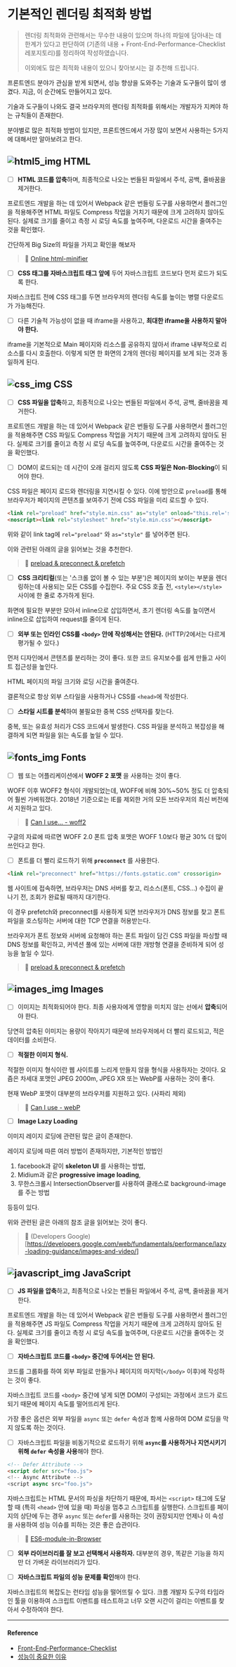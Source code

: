 # 기본적인 렌더링 최적화 방법

> 렌더링 최적화와 관련해서는 무수한 내용이 있으며 하나의 파일에 담아내는 데 한계가 있다고 판단하여 (기존의 내용 + Front-End-Performance-Checklist 레포지토리)를 정리하여 작성하였습니다.
> 
> 이외에도 많은 최적화 내용이 있으니 찾아보시는 걸 추천해 드립니다.

프론트엔드 분야가 관심을 받게 되면서, 성능 향상을 도와주는 기술과 도구들이 많이 생겼다. 지금, 이 순간에도 만들어지고 있다. 

기술과 도구들이 나와도 결국 브라우저의 렌더링 최적화를 위해서는 개발자가 지켜야 하는 규칙들이 존재한다.

분야별로 많은 최적화 방법이 있지만, 프론트엔드에서 가장 많이 보면서 사용하는 5가지에 대해서만 알아보려고 한다.

## ![html5_img] HTML

- [ ] **HTML 코드를 압축**하며, 최종적으로 나오는 번들된 파일에서 주석, 공백, 줄바꿈을 제거한다.

프로트엔드 개발을 하는 데 있어서 Webpack 같은 번들링 도구를 사용하면서 플러그인을 적용해주면 HTML 파일도 Compress 작업을 거치기 때문에 크게 고려하지 않아도 된다. 실제로 크기를 줄이고 측정 시 로딩 속도를 높여주며, 다운로드 시간을 줄여주는 것을 확인했다.

간단하게 Big Size의 파일을 가지고 확인을 해보자

> :link: [Online html-minifier](http://minifycode.com/html-minifier/)

- [ ] **CSS 태그를 자바스크립트 태그 앞에** 두어 자바스크립트 코드보다 먼저 로드가 되도록 한다.

자바스크립트 전에 CSS 태그를 두면 브라우저의 렌더링 속도를 높이는 병렬 다운로드가 가능해진다.

- [ ] 다른 기술적 가능성이 없을 때 iframe을 사용하고, **최대한 iframe을 사용하지 말아야 한다.**

iframe을 기본적으로 Main 페이지와 리소스를 공유하지 않아서 iframe 내부적으로 리소스를 다시 호출한다. 이렇게 되면 한 화면의 2개의 렌더링 페이지를 보게 되는 것과 동일하게 된다.

## ![css_img] CSS

- [ ] **CSS 파일을 압축**하고, 최종적으로 나오는 번들된 파일에서 주석, 공백, 줄바꿈을 제거한다.

프로트엔드 개발을 하는 데 있어서 Webpack 같은 번들링 도구를 사용하면서 플러그인을 적용해주면 CSS 파일도 Compress 작업을 거치기 때문에 크게 고려하지 않아도 된다. 실제로 크기를 줄이고 측정 시 로딩 속도를 높여주며, 다운로드 시간을 줄여주는 것을 확인했다.

- [ ] DOM이 로드되는 데 시간이 오래 걸리지 않도록 **CSS 파일은 Non-Blocking**이 되어야 한다.

CSS 파일은 페이지 로드와 렌더링을 지연시킬 수 있다. 이에 방안으로 `preload`를 통해 브라우저가 페이지의 콘텐츠를 보여주기 전에 CSS 파일을 미리 로드할 수 있다.

```html
<link rel="preload" href="style.min.css" as="style" onload="this.rel='stylesheet'">
<noscript><link rel="stylesheet" href="style.min.css"></noscript>
```

위와 같이 link tag에 `rel="preload"` 와 `as="style"` 를 넣어주면 된다.

이와 관련된 아래의 글을 읽어보는 것을 추천한다.

> :link: [preload & preconnect & prefetch](https://github.com/Im-D/Dev-Docs/blob/master/HTML/preload%26prefetch.md)

- [ ] **CSS 크리티컬**(또는 '스크롤 없이 볼 수 있는 부분')은 페이지의 보이는 부분을 렌더링하는데 사용되는 모든 CSS를 수집한다. 주요 CSS 호출 전, `<style></style>` 사이에 한 줄로 추가하게 된다.

화면에 필요한 부분만 모아서 inline으로 삽입하면서, 초기 렌더링 속도를 높이면서 inline으로 삽입하여 request를 줄이게 된다.

- [ ] **외부 또는 인라인 CSS를 `<body>` 안에 작성해서는 안된다.** (HTTP/2에서는 다르게 평가될 수 있다.)

먼저 디자인에서 콘텐츠를 분리하는 것이 좋다. 또한 코드 유지보수를 쉽게 만들고 사이트 접근성을 높인다. 

HTML 페이지의 파일 크기와 로딩 시간을 줄여준다.

결론적으로 항상 외부 스타일을 사용하거나 CSS를 `<head>`에 작성한다.

- [ ] **스타일 시트를 분석**하여 불필요한 중복 CSS 선택자를 찾는다.

중복, 또는 유효성 처리가 CSS 코드에서 발생한다. CSS 파일을 분석하고 복잡성을 해결하게 되면 파일을 읽는 속도를 높일 수 있다.

## ![fonts_img] Fonts

- [ ] 웹 또는 어플리케이션에서 **WOFF 2 포맷** 을 사용하는 것이 좋다.

WOFF 이후 WOFF2 형식이 개발되었는데, WOFF에 비해 30%~50% 정도 더 압축되어 훨씬 가벼워졌다. 2018년 기준으로는 IE를 제외한 거의 모든 브라우저의 최신 버전에서 지원하고 있다.

> :link: [Can I use... - woff2](https://caniuse.com/#search=woff2)

구글의 자료에 따르면 WOFF 2.0 폰트 압축 포맷은 WOFF 1.0보다 평균 30% 더 많이 쓰인다고 한다. 

- [ ] 폰트를 더 빨리 로드하기 위해 **`preconnect`** 를 사용한다.

```html
<link rel="preconnect" href="https://fonts.gstatic.com" crossorigin>
```

웹 사이트에 접속하면, 브라우저는 DNS 서버를 찾고, 리소스(폰트, CSS...) 수집이 끝나기 전, 조회가 완료될 때까지 대기한다. 

이 경우 prefetch와 preconnect를 사용하게 되면 브라우저가 DNS 정보를 찾고 폰트 파일을 호스팅하는 서버에 대한 TCP 연결을 허용받는다. 

브라우저가 폰트 정보와 서버에 요청해야 하는 폰트 파일이 담긴 CSS 파일을 파싱할 때 DNS 정보를 확인하고, 커넥션 풀에 있는 서버에 대한 개방형 연결을 준비하게 되어 성능을 높일 수 있다.

> :link: [preload & preconnect & prefetch](https://github.com/Im-D/Dev-Docs/blob/master/HTML/preload%26prefetch.md)

## ![images_img] Images

- [ ] 이미지는 최적화되어야 한다. 최종 사용자에게 영향을 미치지 않는 선에서 **압축**되어야 한다.

당연히 압축된 이미지는 용량이 작아지기 때문에 브라우저에서 더 빨리 로드되고, 적은 데이터를 소비한다.

- [ ] **적절한 이미지 형식.**

적절한 이미지 형식이란 웹 사이트를 느리게 만들지 않을 형식을 사용하자는 것이다. 요즘은 차세대 포맷인 JPEG 2000m, JPEG XR 또는 WebP를 사용하는 것이 좋다.

현재 WebP 포맷이 대부분의 브라우저를 지원하고 있다. (사파리 제외)

> :link: [Can I use - webP](https://caniuse.com/#search=WebP)

- [ ] **Image Lazy Loading**

이미지 레이지 로딩에 관련된 많은 글이 존재한다. 

레이지 로딩에 따른 여러 방법이 존재하지만, 기본적인 방법인 

1. facebook과 같이 **skeleton UI** 를 사용하는 방법, 
2. Midium과 같은 **progressive image loading**, 
3. 무한스크롤시 IntersectionObserver를 사용하여 클래스로 background-image를 주는 방법 

등등이 있다. 

위와 관련된 글은 아래의 참조 글을 읽어보는 것이 좋다.

> :link: (Developers Google)[https://developers.google.com/web/fundamentals/performance/lazy-loading-guidance/images-and-video/]

## ![javascript_img] JavaScript

- [ ] **JS 파일을 압축**하고, 최종적으로 나오는 번들된 파일에서 주석, 공백, 줄바꿈을 제거한다.

프로트엔드 개발을 하는 데 있어서 Webpack 같은 번들링 도구를 사용하면서 플러그인을 적용해주면 JS 파일도 Compress 작업을 거치기 때문에 크게 고려하지 않아도 된다. 실제로 크기를 줄이고 측정 시 로딩 속도를 높여주며, 다운로드 시간을 줄여주는 것을 확인했다.

- [ ] **자바스크립트 코드를 `<body>` 중간에 두어서는 안 된다.**

코드를 그룹화를 하여 외부 파일로 만들거나 페이지의 마지막(`</body>` 이후)에 작성하는 것이 좋다.

자바스크립트 코드를 `<body>` 중간에 넣게 되면 DOM이 구성되는 과정에서 코드가 로드되기 때문에 페이지 속도를 떨어뜨리게 된다.

가장 좋은 옵션은 외부 파일을 `async` 또는 `defer` 속성과 함께 사용하여 DOM 로딩을 막지 않도록 하는 것이다. 

- [ ] 자바스크립트 파일을 비동기적으로 로드하기 위해 **`async`를 사용하거나 지연시키기 위해 `defer` 속성을 사용**해야 한다.

```html
<!-- Defer Attribute -->
<script defer src="foo.js">
<!-- Async Attribute -->
<script async src="foo.js">
```

자바스크립트는 HTML 문서의 파싱을 차단하기 때문에, 파서는 `<script>` 태그에 도달할 때 (특히 `<head>` 안에 있을 때) 파싱을 멈추고 스크립트를 실행한다. 스크립트를 페이지의 상단에 두는 경우 `async` 또는 `defer`를 사용하는 것이 권장되지만 언제나 이 속성을 사용하여 성능 이슈를 피하는 것은 좋은 습관이다.

> :link: [ES6-module-in-Browser](https://github.com/Im-D/Dev-Docs/blob/master/ECMAScript/ES6-module-in-Browser.md)

- [ ] **외부 라이브러리를 잘 보고 선택해서 사용하자.** 대부분의 경우, 똑같은 기능을 하지만 더 가벼운 라이브러리가 있다.

- [ ] **자바스크립트 파일의 성능 문제를 확인**해야 한다.

자바스크립트의 복잡도는 런타임 성능을 떨어뜨릴 수 있다. 크롬 개발자 도구의 타임라인 툴을 이용하여 스크립트 이벤트를 테스트하고 너무 오랜 시간이 걸리는 이벤트를 찾아서 수정하여야 한다.

---

#### Reference

- [Front-End-Performance-Checklist](https://github.com/ParkSB/Front-End-Performance-Checklist)
- [성능이 중요한 이유](https://developers.google.com/web/fundamentals/performance/why-performance-matters/?hl=ko)

[html5_img]:https://img.icons8.com/dusk/24/000000/html-5.png
[css_img]:https://img.icons8.com/dusk/24/000000/css3.png
[fonts_img]:https://img.icons8.com/dusk/24/000000/woff.png
[images_img]:https://img.icons8.com/dusk/24/000000/image-file.png
[javascript_img]:https://img.icons8.com/color/24/000000/javascript.png
